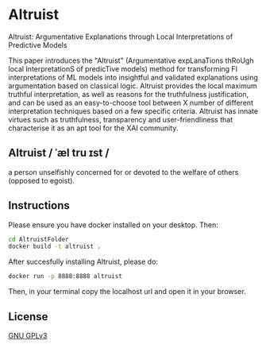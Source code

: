 # Altruist
Altruist: Argumentative Explanations through Local Interpretations of Predictive Models

This paper introduces the "Altruist" (Argumentative expLanaTions thRoUgh local InterpretationS of predicTive models) method for transforming FI interpretations of ML models into insightful and validated explanations using argumentation based on classical logic. Altruist provides the local maximum truthful interpretation, as well as reasons for the truthfulness justification, and can be used as an easy-to-choose tool between X number of different interpretation techniques based on a few specific criteria. Altruist has innate virtues such as truthfulness, transparency and user-friendliness that characterise it as an apt tool for the XAI community.

## Altruist / ˈæl tru ɪst /
a person unselfishly concerned for or devoted to the welfare of others (opposed to egoist).

## Instructions
Please ensure you have docker installed on your desktop. Then:
```bash
cd AltruistFolder
docker build -t altruist .
```
After succesfully installing Altruist, please do:
```bash
docker run -p 8888:8888 altruist
```
Then, in your terminal copy the localhost url and open it in your browser.

## License
[GNU GPLv3](https://choosealicense.com/licenses/gpl-3.0/)
